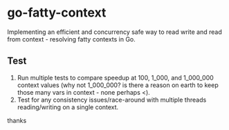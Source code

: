 # go-fatty-context
Implementing an efficient and concurrency safe way to read write and read from context - resolving fatty contexts in Go.

## Test
1. Run multiple tests to compare speedup at 100, 1_000, and 1_000_000 context values (why not 1_000_000? is there a reason on earth to keep those many vars in context - none perhaps <).
2. Test for any consistency issues/race-around with multiple threads reading/writing on a single context.

thanks